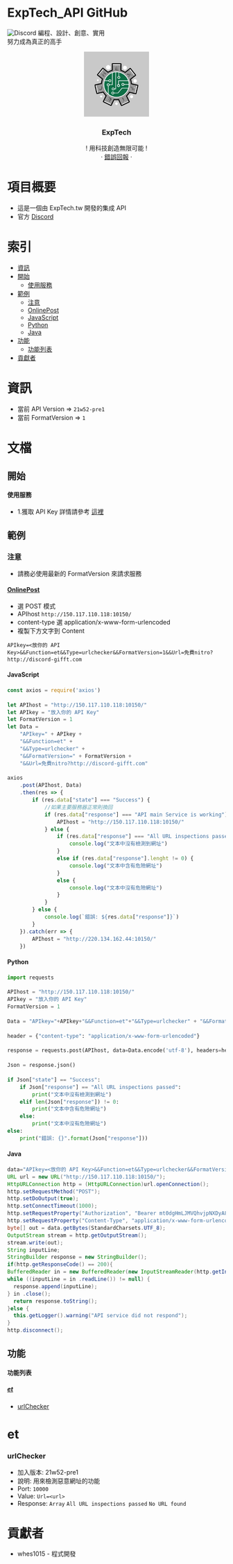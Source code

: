 # ExpTech_API GitHub
<img alt="Discord" src="https://img.shields.io/discord/857181425908318218">
編程、設計、創意、實用
<br>
努力成為真正的高手
<br />
<p align="center">
  <a href="https://github.com/ExpTech-tw/Example/">
    <img src="image/ExpTech.png" alt="ExpTech" width="150" height="150">
  </a>
  <h3 align="center">ExpTech</h3>
  <p align="center">
    ! 用科技創造無限可能 !
    <br />
    ·
    <a href="https://github.com/ExpTech-tw/Example/issues">錯誤回報</a>
    ·
  </p>
</p>

# 項目概要
* 這是一個由 ExpTech.tw 開發的集成 API
* 官方 [Discord](https://discord.gg/rkPu3msUf3)

# 索引
- [資訊](#資訊)
- [開始](#開始)
  - [使用服務](#使用服務)
- [範例](#範例)
  - [注意](#注意)
  - [OnlinePost](#OnlinePost)
  - [JavaScript](#JavaScript)
  - [Python](#Python)
  - [Java](#Java)
- [功能](#功能)
  - [功能列表](#功能列表)
- [貢獻者](#貢獻者)

# 資訊
- 當前 API Version => ```21w52-pre1```
- 當前 FormatVersion => ```1```

# 文檔
## 開始
#### 使用服務
* 1.獲取 API Key 詳情請參考 [這裡](https://github.com/ExpTechTW/ExpTech_Discord_Bot)

## 範例
### 注意
- 請務必使用最新的 FormatVersion 來請求服務

#### [OnlinePost](https://reqbin.com/)
- 選 POST 模式
- APIhost 
```http://150.117.110.118:10150/```
- content-type 選 application/x-www-form-urlencoded
- 複製下方文字到 Content
```
APIkey=<放你的 API Key>&&Function=et&&Type=urlchecker&&FormatVersion=1&&Url=免費nitro?http://discord-gifft.com
```

#### JavaScript
```javascript
const axios = require('axios')

let APIhost = "http://150.117.110.118:10150/"
let APIkey = "放入你的 API Key"
let FormatVersion = 1
let Data =
    "APIkey=" + APIkey +
    "&&Function=et" +
    "&&Type=urlchecker" +
    "&&FormatVersion=" + FormatVersion +
    "&&Url=免費nitro?http://discord-gifft.com"

axios
    .post(APIhost, Data)
    .then(res => {
        if (res.data["state"] === "Success") {
            //如果主要服務器正常則換回
            if (res.data["response"] === "API main Service is working") {
                APIhost = "http://150.117.110.118:10150/"
            } else {
                if (res.data["response"] === "All URL inspections passed") {
                    console.log("文本中沒有檢測到網址")
                }
                else if (res.data["response"].lenght != 0) {
                    console.log("文本中含有危險網址")
                }
                else {
                    console.log("文本中沒有危險網址")
                }
            }
        } else {
            console.log(`錯誤: ${res.data["response"]}`)
        }
    }).catch(err => {
        APIhost = "http://220.134.162.44:10150/"
    })
```

#### Python
```python
import requests

APIhost = "http://150.117.110.118:10150/"
APIkey = "放入你的 API Key"
FormatVersion = 1

Data = "APIkey="+APIkey+"&&Function=et"+"&&Type=urlchecker" + "&&FormatVersion=" + FormatVersion + "&&Url=免費nitro?http://discord-gifft.com"

header = {"content-type": "application/x-www-form-urlencoded"}

response = requests.post(APIhost, data=Data.encode('utf-8'), headers=header, verify=False)

Json = response.json()

if Json["state"] == "Success":
    if Json["response"] == "All URL inspections passed":
        print("文本中沒有檢測到網址")
    elif len(Json["response"]) != 0:
        print("文本中含有危險網址")
    else:
        print("文本中沒有危險網址")
else:
    print("錯誤: {}".format(Json["response"]))

```

#### Java
```java
data="APIkey=<放你的 API Key>&&Function=et&&Type=urlchecker&&FormatVersion=1&&Url=免費nitro?http://discord-gifft.com"
URL url = new URL("http://150.117.110.118:10150/");
HttpURLConnection http = (HttpURLConnection)url.openConnection();
http.setRequestMethod("POST");
http.setDoOutput(true);
http.setConnectTimeout(1000);
http.setRequestProperty("Authorization", "Bearer mt0dgHmLJMVQhvjpNXDyA83vA_PxH23Y");
http.setRequestProperty("Content-Type", "application/x-www-form-urlencoded");
byte[] out = data.getBytes(StandardCharsets.UTF_8);
OutputStream stream = http.getOutputStream();
stream.write(out);
String inputLine;
StringBuilder response = new StringBuilder();
if(http.getResponseCode() == 200){
BufferedReader in = new BufferedReader(new InputStreamReader(http.getInputStream()));
while ((inputLine = in .readLine()) != null) {
  response.append(inputLine);
} in .close();
  return response.toString();
}else {
  this.getLogger().warning("API service did not respond");
}
http.disconnect();
```

## 功能
#### 功能列表
##### [et](#et)
- [urlChecker](#urlchecker)

# et
### urlChecker
- 加入版本: 21w52-pre1
- 說明: 用來檢測惡意網址的功能
- Port: ```10000```
- Value: ```Url=<url>```
- Response: ```Array``` ```All URL inspections passed``` ```No URL found```

# 貢獻者
* whes1015 - 程式開發
